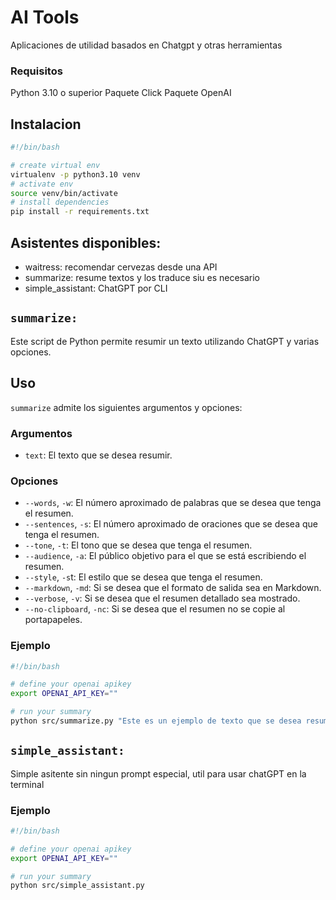 # AI Tools 

Aplicaciones de utilidad basados en Chatgpt y otras herramientas

### Requisitos

Python 3.10 o superior
Paquete Click
Paquete OpenAI

## Instalacion

```bash
#!/bin/bash

# create virtual env
virtualenv -p python3.10 venv
# activate env
source venv/bin/activate
# install dependencies
pip install -r requirements.txt
```

## Asistentes disponibles:

* waitress: recomendar cervezas desde una API
* summarize: resume textos y los traduce siu es necesario
* simple_assistant: ChatGPT por CLI

## `summarize:`

Este script de Python permite resumir un texto utilizando ChatGPT y varias opciones.

## Uso
`summarize` admite los siguientes argumentos y opciones:

### Argumentos
* `text`: El texto que se desea resumir.
### Opciones

* `--words`, `-w`: El número aproximado de palabras que se desea que tenga el resumen.
* `--sentences`, `-s`: El número aproximado de oraciones que se desea que tenga el resumen.
* `--tone`, `-t`: El tono que se desea que tenga el resumen.
* `--audience`, `-a`: El público objetivo para el que se está escribiendo el resumen.
* `--style`, `-s`t: El estilo que se desea que tenga el resumen.
* `--markdown`, `-md`: Si se desea que el formato de salida sea en Markdown.
* `--verbose`, `-v`: Si se desea que el resumen detallado sea mostrado.
* `--no-clipboard`, `-nc`: Si se desea que el resumen no se copie al portapapeles.

### Ejemplo
```bash
#!/bin/bash

# define your openai apikey
export OPENAI_API_KEY=""

# run your summary
python src/summarize.py "Este es un ejemplo de texto que se desea resumir" -w 10 -s 2 -t neutral -a estudiantes -st informativo -md

```

## `simple_assistant:`

Simple asitente sin ningun prompt especial, util para usar chatGPT en la terminal

### Ejemplo
```bash
#!/bin/bash

# define your openai apikey
export OPENAI_API_KEY=""

# run your summary
python src/simple_assistant.py 

```
